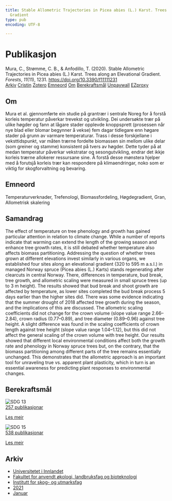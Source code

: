 ```yaml
---
title: Stable Allometric Trajectories in Picea abies (L.) Karst. Trees along an Elevational
  Gradient
type: pub
encoding: UTF-8

---
```

<h1>Publikasjon</h1>
<article id="csl-bib-container-W7HAW44B" class="csl-bib-container">
  <div class="csl-bib-body"> <div class="csl-entry">Mura, C., Strømme, C. B., &#38; Anfodillo, T. (2020). Stable Allometric Trajectories in Picea abies (L.) Karst. Trees along an Elevational Gradient. <i>Forests</i>, <i>11</i>(11), 1231. <a href="https://doi.org/10.3390/f11111231">https://doi.org/10.3390/f11111231</a></div> </div>
  <div class="csl-bib-buttons">
    <a href="#taxonomy-article-W7HAW44B" alt="archive" class="csl-bib-button">Arkiv</a>
    <a href="https://app.cristin.no/results/show.jsf?id=1864736" alt="Cristin" class="csl-bib-button">Cristin</a>
    <a href="http://zotero.org/groups/5881554/items/W7HAW44B" alt="Zotero" class="csl-bib-button">Zotero</a>
    <a href="#keywords-article-W7HAW44B" alt="keywords" class="csl-bib-button">Emneord</a>
    <a href="#about-article-W7HAW44B" alt="about_pub" class="csl-bib-button">Om</a>
    <a href="#sdg-article-W7HAW44B" alt="sdg" class="csl-bib-button">Berekraftsmål</a>
    <a href="https://www.mdpi.com/1999-4907/11/11/1231/pdf?version=1606132076" alt="Unpaywall" class="csl-bib-button">Unpaywall</a>
    <a href="https://www.mdpi.com/1999-4907/11/11/1231/pdf?version=1606132076" alt="EZproxy" class="csl-bib-button">EZproxy</a>
  </div>
  <div id="csl-bib-meta-container-W7HAW44B"></div>
</article>
<div id="csl-bib-meta-W7HAW44B" class="csl-bib-meta">
  <article id="about-article-W7HAW44B" class="about_pub-article">
    <h1>Om</h1>
    Mura et al. gjennomførte ein studie på grantrær i sentrale Noreg for å forstå korleis temperatur påverkar trevekst og utvikling. Dei undersøkte trær på ulike høgder og fann at lågare stader opplevde knoppsprett (prosessen når nye blad eller blomar begynner å vekse) fem dagar tidlegare enn høgare stader på grunn av varmare temperaturar. Trass i desse forskjellane i veksttidspunkt, var måten trærne fordelte biomassen sin mellom ulike delar (som greiner og stamme) konsistent på tvers av høgder. Dette tyder på at medan temperatur påverkar vekstratar og sesongutvikling, endrar det ikkje korleis trærne allokerer ressursane sine. Å forstå desse mønstera hjelper med å forutsjå korleis trær kan respondere på klimaendringar, noko som er viktig for skogforvaltning og bevaring.
  </article>
  <article id="keywords-article-W7HAW44B" class="keywords-article">
    <h1>Emneord</h1>
    Temperaturverknader, Trefenologi, Biomassfordeling, Høgdegradient, Gran, Allometrisk skalering
  </article>
  <article id="abstract-article-W7HAW44B" class="abstract-article">
    <h1>Samandrag</h1>
    The effect of temperature on tree phenology and growth has gained particular attention in relation to climate change. While a number of reports indicate that warming can extend the length of the growing season and enhance tree growth rates, it is still debated whether temperature also affects biomass partitioning. Addressing the question of whether trees grown at different elevations invest similarly in various organs, we established four sites along an elevational gradient (320 to 595 m a.s.l.) in managed Norway spruce (Picea abies (L.) Karts) stands regenerating after clearcuts in central Norway. There, differences in temperature, bud break, tree growth, and allometric scaling were measured in small spruce trees (up to 3 m height). The results showed that bud break and shoot growth are affected by temperature, as lower sites completed the bud break process 5 days earlier than the higher sites did. There was some evidence indicating that the summer drought of 2018 affected tree growth during the season, and the implications of this are discussed. The allometric scaling coefficients did not change for the crown volume (slope value range 2.66–2.84), crown radius (0.77–0.89), and tree diameter (0.89–0.96) against tree height. A slight difference was found in the scaling coefficients of crown length against tree height (slope value range 1.04–1.12), but this did not affect the general scaling of the crown volume with tree height. Our results showed that different local environmental conditions affect both the growth rate and phenology in Norway spruce trees but, on the contrary, that the biomass partitioning among different parts of the tree remains essentially unchanged. This demonstrates that the allometric approach is an important tool for unraveling true vs. apparent plant plasticity, which in turn is an essential awareness for predicting plant responses to environmental changes.
  </article>
  <article id="sdg-article-W7HAW44B" class="sdg-article">
    <h1>Berekraftsmål</h1>
    <div class="sdg-container"><div id="sdg13" class="sdg">
        <img src="{{< params subfolder >}}images/sdg/sdg13_nn.png" class="image" alt="SDG 13">
        <div class="sdg-overlay">
          <a href="{{< params subfolder >}}nn/archive/?sdg=13#archive" class="sdg-publication-count"><span>257</span> publikasjonar</a>
          <p><a href="https://fn.no/om-fn/fns-baerekraftsmaal/stoppe-klimaendringene?lang=nno-NO" class="sdg-read-more">Les meir</a></p>
        </div>
      </div> <div id="sdg15" class="sdg">
        <img src="{{< params subfolder >}}images/sdg/sdg15_nn.png" class="image" alt="SDG 15">
        <div class="sdg-overlay">
          <a href="{{< params subfolder >}}nn/archive/?sdg=15#archive" class="sdg-publication-count"><span>538</span> publikasjonar</a>
          <p><a href="https://fn.no/om-fn/fns-baerekraftsmaal/livet-paa-land?lang=nno-NO" class="sdg-read-more">Les meir</a></p>
        </div>
      </div></div>
  </article>
  <article id="taxonomy-article-W7HAW44B" class="taxonomy-article">
    <h1>Arkiv</h1>
    <ul>
      <li><a href="{{< params subfolder >}}nn/archive/?key=3DCRN523">Universitetet i Innlandet</a></li>
      <li><a href="{{< params subfolder >}}nn/archive/?key=T77LXH6D">Fakultet for anvendt økologi, landbruksfag og bioteknologi</a></li>
      <li><a href="{{< params subfolder >}}nn/archive/?key=7TRARPE3">Institutt for skog- og utmarksfag</a></li>
      <li><a href="{{< params subfolder >}}nn/archive/?key=5LT6Q2XL">2021</a></li>
      <li><a href="{{< params subfolder >}}nn/archive/?key=Z2K94IUE">Januar</a></li>
    </ul>
  </article>
</div>
